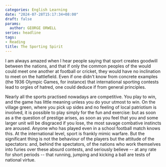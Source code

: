 ```yaml
---
categories: English Learning
date: "2024-07-28T15:17:34+08:00"
draft: false
params:
  author: GEORGE ORWELL
series: headline
tags:
- Reading
title: The Sporting Spirit
---
```


I am always amazed when I hear people saying that sport creates goodwill between the nations, and that if only the common peoples of the would could meet one another at football or cricket, they would have no inclination to meet on the hattlefield. Even if one didn't know from concrete examples (the 1936 Olympic Games, for instance) that international sporting contests lead to orgies of hatred, one could deduce if from general principles.

<!--more-->

Nearly all the sports practised nowadays are competitive. You play to win, and the game has little meaning unless you do your utmost to win. On the village green, where you pick up sides and no feeling of local patriotism is involved, it is possible to play simply for the fun and exercise: but as soon as a the question of prestige arises, as soon as you feel that you and some larger unit will be disgraced if you lose, the most savage combative instincts are aroused. Anyone who has played even in a school football match knows this. At the international level, sport is frankly mimic warfare. But the significant thing is not the behaviour of the players but the attitude of the spectators: and, behind the spectators, of the nations who work themselves into furies over these absurd contests, and seriously believe -- at any rate for short periods -- that running, jumping and kicking a ball are tests of national virtue. 
